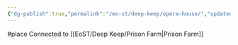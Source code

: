 ```yaml
---
{"dg-publish":true,"permalink":"/eo-st/deep-keep/opera-house/","updated":"2025-06-22T15:06:40.647-04:00"}
---
```


 

 #place
Connected to [[EoST/Deep Keep/Prison Farm\|Prison Farm]]

<script src="https://giscus.app/client.js"
        data-repo="MisterCheesy/first-portal"
        data-repo-id="R_kgDOO4QXMg"
        data-category="General"
        data-category-id="DIC_kwDOO4QXMs4Cr2m0"
        data-mapping="pathname"
        data-strict="0"
        data-reactions-enabled="1"
        data-emit-metadata="0"
        data-input-position="top"
        data-theme="dark"
        data-lang="en"
        crossorigin="anonymous"
        async>
</script>